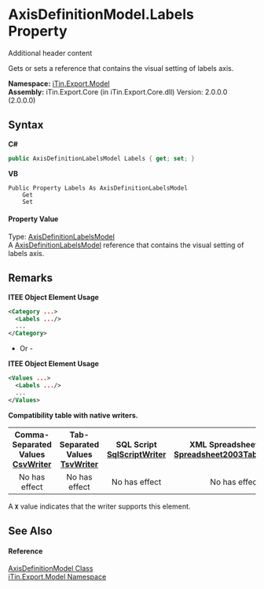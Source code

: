 # AxisDefinitionModel.Labels Property 
Additional header content 

Gets or sets a reference that contains the visual setting of labels axis.

**Namespace:**&nbsp;<a href="N_iTin_Export_Model">iTin.Export.Model</a><br />**Assembly:**&nbsp;iTin.Export.Core (in iTin.Export.Core.dll) Version: 2.0.0.0 (2.0.0.0)

## Syntax

**C#**<br />
``` C#
public AxisDefinitionLabelsModel Labels { get; set; }
```

**VB**<br />
``` VB
Public Property Labels As AxisDefinitionLabelsModel
	Get
	Set
```


#### Property Value
Type: <a href="T_iTin_Export_Model_AxisDefinitionLabelsModel">AxisDefinitionLabelsModel</a><br />A <a href="T_iTin_Export_Model_AxisDefinitionLabelsModel">AxisDefinitionLabelsModel</a> reference that contains the visual setting of labels axis.

## Remarks

**ITEE Object Element Usage**<br />
``` XML
<Category ...>
  <Labels .../>
  ...
</Category>
```

- Or -

**ITEE Object Element Usage**<br />
``` XML
<Values ...>
  <Labels .../>
  ...
</Values>
```


<strong>Compatibility table with native writers.</strong><table><tr><th>Comma-Separated Values<br /><a href="T_iTin_Export_Writers_CsvWriter">CsvWriter</a></th><th>Tab-Separated Values<br /><a href="T_iTin_Export_Writers_TsvWriter">TsvWriter</a></th><th>SQL Script<br /><a href="T_iTin_Export_Writers_SqlScriptWriter">SqlScriptWriter</a></th><th>XML Spreadsheet 2003<br /><a href="T_iTin_Export_Writers_Spreadsheet2003TabularWriter">Spreadsheet2003TabularWriter</a></th></tr><tr><td align="center">No has effect</td><td align="center">No has effect</td><td align="center">No has effect</td><td align="center">No has effect</td></tr></table> A <strong>`X`</strong> value indicates that the writer supports this element.


## See Also


#### Reference
<a href="T_iTin_Export_Model_AxisDefinitionModel">AxisDefinitionModel Class</a><br /><a href="N_iTin_Export_Model">iTin.Export.Model Namespace</a><br />
